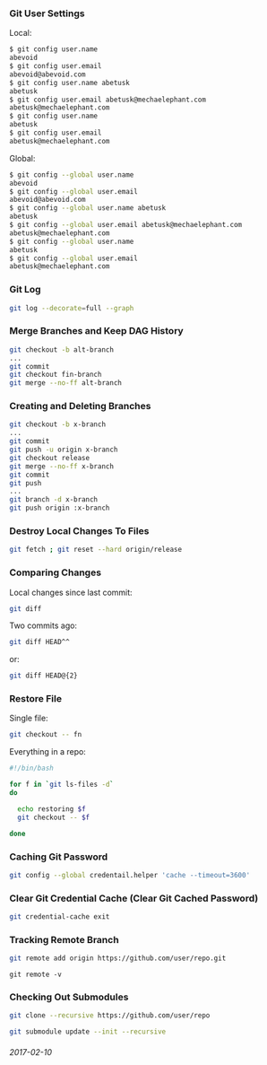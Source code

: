 ### Git User Settings

Local:

```bash
$ git config user.name
abevoid
$ git config user.email
abevoid@abevoid.com
$ git config user.name abetusk
abetusk
$ git config user.email abetusk@mechaelephant.com
abetusk@mechaelephant.com
$ git config user.name
abetusk
$ git config user.email
abetusk@mechaelephant.com
```

Global:

```bash
$ git config --global user.name
abevoid
$ git config --global user.email
abevoid@abevoid.com
$ git config --global user.name abetusk
abetusk
$ git config --global user.email abetusk@mechaelephant.com
abetusk@mechaelephant.com
$ git config --global user.name
abetusk
$ git config --global user.email
abetusk@mechaelephant.com
```
### Git Log

```bash
git log --decorate=full --graph
```

### Merge Branches and Keep DAG History

```bash
git checkout -b alt-branch
...
git commit
git checkout fin-branch
git merge --no-ff alt-branch
```

### Creating and Deleting Branches

```bash
git checkout -b x-branch
...
git commit 
git push -u origin x-branch
git checkout release
git merge --no-ff x-branch
git commit 
git push
...
git branch -d x-branch
git push origin :x-branch
```

### Destroy Local Changes To Files

```bash
git fetch ; git reset --hard origin/release
```

### Comparing Changes

Local changes since last commit:

```bash
git diff
```

Two commits ago:

```bash
git diff HEAD^^
```

or:

```bash
git diff HEAD@{2}
```

### Restore File

Single file:

```bash
git checkout -- fn
```

Everything in a repo:

```bash
#!/bin/bash

for f in `git ls-files -d`
do

  echo restoring $f
  git checkout -- $f

done
```

### Caching Git Password

```bash
git config --global credentail.helper 'cache --timeout=3600'
```

### Clear Git Credential Cache (Clear Git Cached Password)

```bash
git credential-cache exit
```

### Tracking Remote Branch

```bash
git remote add origin https://github.com/user/repo.git
```

```
git remote -v
```

### Checking Out Submodules

```bash
git clone --recursive https://github.com/user/repo
```

```bash
git submodule update --init --recursive
```

###### 2017-02-10
